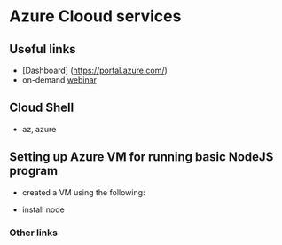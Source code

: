 # Azure Clooud services

## Useful links
- [Dashboard] (https://portal.azure.com/)
- on-demand [webinar](https://azure.microsoft.com/en-in/get-started/webinar/on-demand/)

## Cloud Shell
- az, azure

## Setting up Azure VM for running basic NodeJS program
- created a VM using the following:

- install node

### Other links